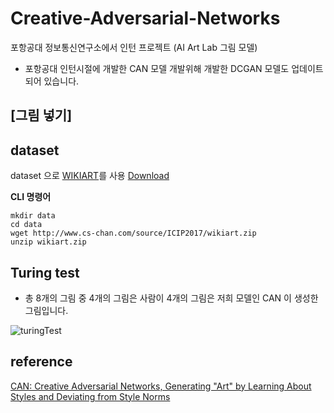 # Creative-Adversarial-Networks
포항공대 정보통신연구소에서 인턴 프로젝트 (AI Art Lab 그림 모델)
* 포항공대 인턴시절에 개발한 CAN 모델 개발위해 개발한 DCGAN 모델도 업데이트 되어 있습니다.

## [그림 넣기]

## dataset
dataset 으로 [WIKIART](https://www.wikiart.org/)를 사용 [Download](https://github.com/cs-chan/ArtGAN/tree/f5d6f6b58a6d8a4bd05aaaedd9688d08c02df8f2/WikiArt%20Dataset)

**CLI 명령어**
```shell
mkdir data
cd data
wget http://www.cs-chan.com/source/ICIP2017/wikiart.zip
unzip wikiart.zip
```


## Turing test
- 총 8개의 그림 중 4개의 그림은 사람이 4개의 그림은 저희 모델인 CAN 이 생성한 그림입니다. 

![turingTest](https://user-images.githubusercontent.com/45627868/50278002-3fdd2900-0489-11e9-8239-6018ae707052.PNG)




## reference 
[CAN: Creative Adversarial Networks, Generating "Art" by Learning About Styles and Deviating from Style Norms](https://arxiv.org/abs/1706.07068)
